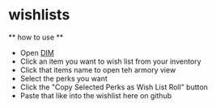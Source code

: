 # wishlists

** how to use **

- Open [DIM](https://app.DIM.gg)
- Click an item you want to wish list from your inventory
- Click that items name to open teh armory view
- Select the perks you want
- Click the "Copy Selected Perks as Wish List Roll" button
- Paste that like into the wishlist here on github

